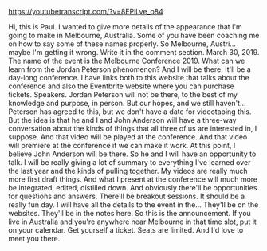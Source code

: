 https://youtubetranscript.com/?v=8EPlLve_o84

 Hi, this is Paul. I wanted to give more details of the appearance that I'm going to make in Melbourne, Australia. Some of you have been coaching me on how to say some of these names properly. So Melbourne, Austri... maybe I'm getting it wrong. Write it in the comment section. March 30, 2019. The name of the event is the Melbourne Conference 2019. What can we learn from the Jordan Peterson phenomenon? And I will be there. It'll be a day-long conference. I have links both to this website that talks about the conference and also the Eventbrite website where you can purchase tickets. Speakers. Jordan Peterson will not be there, to the best of my knowledge and purpose, in person. But our hopes, and we still haven't... Peterson has agreed to this, but we don't have a date for videotaping this. But the idea is that he and I and John Anderson will have a three-way conversation about the kinds of things that all three of us are interested in, I suppose. And that video will be played at the conference. And that video will premiere at the conference if we can make it work. At this point, I believe John Anderson will be there. So he and I will have an opportunity to talk. I will be really giving a lot of summary to everything I've learned over the last year and the kinds of pulling together. My videos are really much more first draft things. And what I present at the conference will much more be integrated, edited, distilled down. And obviously there'll be opportunities for questions and answers. There'll be breakout sessions. It should be a really fun day. I will have all the details to the event in the... They'll be on the websites. They'll be in the notes here. So this is the announcement. If you live in Australia and you're anywhere near Melbourne in that time slot, put it on your calendar. Get yourself a ticket. Seats are limited. And I'd love to meet you there.